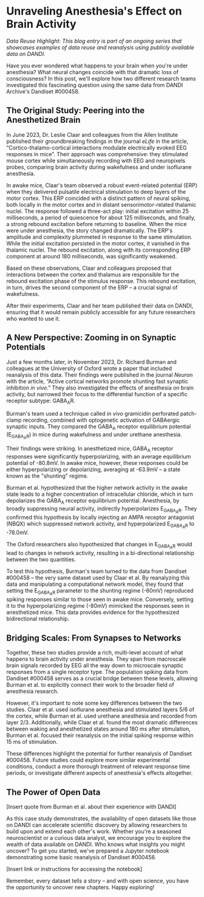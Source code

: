 # Unraveling Anesthesia's Effect on Brain Activity
_Data Reuse Highlight: This blog entry is part of an ongoing series that showcases examples of data reuse and reanalysis using publicly available data on DANDI._

Have you ever wondered what happens to your brain when you're under anesthesia? What neural changes coincide with that dramatic loss of consciousness? In this post, we'll explore how two different research teams investigated this fascinating question using the same data from DANDI Archive's Dandiset #000458.

## The Original Study: Peering into the Anesthetized Brain
In June 2023, Dr. Leslie Claar and colleagues from the Allen Institute published their groundbreaking findings in the journal _eLife_ in the article, “Cortico-thalamo-cortical interactions modulate electrically evoked EEG responses in mice”. Their approach was comprehensive: they stimulated mouse cortex while simultaneously recording with EEG and neuropixels probes, comparing brain activity during wakefulness and under isoflurane anesthesia.

In awake mice, Claar's team observed a robust event-related potential (ERP) when they delivered pulsatile electrical stimulation to deep layers of the motor cortex. This ERP coincided with a distinct pattern of neural spiking, both locally in the motor cortex and in distant sensorimotor-related thalamic nuclei. The response followed a three-act play: initial excitation within 25 milliseconds, a period of quiescence for about 125 milliseconds, and finally, a strong rebound excitation before returning to baseline.
When the mice were under anesthesia, the story changed dramatically. The ERP's amplitude and complexity plummeted in response to the same stimulation. While the initial excitation persisted in the motor cortex, it vanished in the thalamic nuclei. The rebound excitation, along with its corresponding ERP component at around 180 milliseconds, was significantly weakened.

Based on these observations, Claar and colleagues proposed that interactions between the cortex and thalamus are responsible for the rebound excitation phase of the stimulus response. This rebound excitation, in turn, drives the second component of the ERP – a crucial signal of wakefulness.

After their experiments, Claar and her team published their data on DANDI, ensuring that it would remain publicly accessible for any future researchers who wanted to use it.

## A New Perspective: Zooming in on Synaptic Potentials
Just a few months later, in November 2023, Dr. Richard Burman and colleagues at the University of Oxford wrote a paper that included reanalysis of this data. Their findings were published in the journal _Neuron_ with the article, “Active cortical networks promote shunting fast synaptic inhibition _in vivo_.” They also investigated the effects of anesthesia on brain activity, but narrowed their focus to the differential function of a specific receptor subtype: GABA<sub>A</sub>R.

Burman's team used a technique called _in vivo_ gramicidin perforated patch-clamp recording, combined with optogenetic activation of GABAergic synaptic inputs. They compared the GABA<sub>A</sub> receptor equilibrium potential (E<sub>GABA<sub>A</sub>R</sub>) in mice during wakefulness and under urethane anesthesia.

Their findings were striking. In anesthetized mice, GABA<sub>A</sub> receptor responses were significantly hyperpolarizing, with an average equilibrium potential of -80.8mV. In awake mice, however, these responses could be either hyperpolarizing or depolarizing, averaging at -63.9mV – a state known as the "shunting" regime.

Burman et al. hypothesized that the higher network activity in the awake state leads to a higher concentration of intracellular chloride, which in turn depolarizes the GABA<sub>A</sub> receptor equilibrium potential. Anesthesia, by broadly suppressing neural activity, indirectly hyperpolarizes E<sub>GABA<sub>A</sub>R</sub>. They confirmed this hypothesis by locally injecting an AMPA receptor antagonist (NBQX) which suppressed network activity, and hyperpolarized E<sub>GABA<sub>A</sub>R</sub> to -78.0mV.

The Oxford researchers also hypothesized that changes in E<sub>GABA<sub>A</sub>R</sub> would lead to changes in network activity, resulting in a bi-directional relationship between the two quantities.

To test this hypothesis, Burman's team turned to the data from Dandiset #000458 – the very same dataset used by Claar et al. By reanalyzing this data and manipulating a computational network model, they found that setting the E<sub>GABA<sub>A</sub>R</sub> parameter to the shunting regime (-60mV) reproduced spiking responses similar to those seen in awake mice. Conversely, setting it to the hyperpolarizing regime (-80mV) mimicked the responses seen in anesthetized mice. This data provides evidence for the hypothesized bidirectional relationship.

## Bridging Scales: From Synapses to Networks
Together, these two studies provide a rich, multi-level account of what happens to brain activity under anesthesia. They span from macroscale brain signals recorded by EEG all the way down to microscale synaptic responses from a single receptor type. The population spiking data from Dandiset #000458 serves as a crucial bridge between these levels, allowing Burman et al. to explicitly connect their work to the broader field of anesthesia research.

However, it's important to note some key differences between the two studies. Claar et al. used isoflurane anesthesia and stimulated layers 5/6 of the cortex, while Burman et al. used urethane anesthesia and recorded from layer 2/3. Additionally, while Claar et al. found the most dramatic differences between waking and anesthetized states around 180 ms after stimulation, Burman et al. focused their reanalysis on the initial spiking response within 15 ms of stimulation.

These differences highlight the potential for further reanalysis of Dandiset #000458. Future studies could explore more similar experimental conditions, conduct a more thorough treatment of relevant response time periods, or investigate different aspects of anesthesia's effects altogether.

## The Power of Open Data
[Insert quote from Burman et al. about their experience with DANDI]

As this case study demonstrates, the availability of open datasets like those on DANDI can accelerate scientific discovery by allowing researchers to build upon and extend each other's work. Whether you're a seasoned neuroscientist or a curious data analyst, we encourage you to explore the wealth of data available on DANDI. Who knows what insights you might uncover?
To get you started, we've prepared a Jupyter notebook demonstrating some basic reanalysis of Dandiset #000458.

[Insert link or instructions for accessing the notebook]

Remember, every dataset tells a story – and with open science, you have the opportunity to uncover new chapters. Happy exploring!
